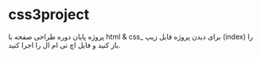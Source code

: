 # css3project
پروژه پایان دوره طراحی صفحه با html & css_
برای دیدن پروژه فایل زیپ (index) را باز کنید و فایل اچ تی ام ال را اجرا کنید. 
